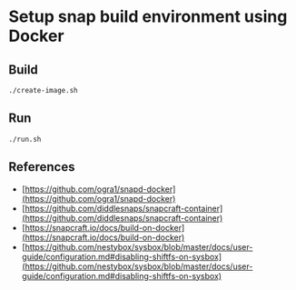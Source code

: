 # Setup snap build environment using Docker

## Build

    ./create-image.sh

## Run

    ./run.sh

## References

- [https://github.com/ogra1/snapd-docker](https://github.com/ogra1/snapd-docker)
- [https://github.com/diddlesnaps/snapcraft-container](https://github.com/diddlesnaps/snapcraft-container)
- [https://snapcraft.io/docs/build-on-docker](https://snapcraft.io/docs/build-on-docker)
- [https://github.com/nestybox/sysbox/blob/master/docs/user-guide/configuration.md#disabling-shiftfs-on-sysbox](https://github.com/nestybox/sysbox/blob/master/docs/user-guide/configuration.md#disabling-shiftfs-on-sysbox)
